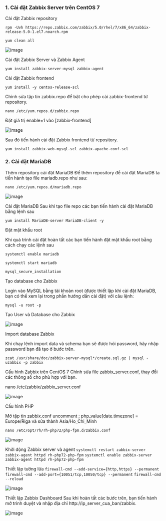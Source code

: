 ### 1. Cài đặt Zabbix Server trên CentOS 7

Cài đặt Zabbix repository

`rpm -Uvh https://repo.zabbix.com/zabbix/5.0/rhel/7/x86_64/zabbix-release-5.0-1.el7.noarch.rpm`

`yum clean all`

![image](https://user-images.githubusercontent.com/101684058/165711458-313b86eb-f547-4c66-816d-37a00e7ee19d.png)

Cài đặt Zabbix Server và Zabbix Agent

`yum install zabbix-server-mysql zabbix-agent`

Cài đặt Zabbix frontend

`yum install -y centos-release-scl`

Chỉnh sửa tập tin zabbix.repo để bật cho phép cài zabbix-frontend từ repository.

`nano /etc/yum.repos.d/zabbix.repo`

Đặt giá trị enable=1 vào [zabbix-frontend]

![image](https://user-images.githubusercontent.com/101684058/165712301-0d7a063e-6776-4dbc-aeba-451f3c707b96.png)

Sau đó tiến hành cài đặt Zabbix frontend từ repository.

`yum install zabbix-web-mysql-scl zabbix-apache-conf-scl`

### 2. Cài đặt MariaDB
Thêm repository cài đặt MariaDB
Để thêm repository để cài đặt MariaDB ta tiến hành tạo file mariadb.repo như sau:

`nano /etc/yum.repos.d/mariadb.repo`

![image](https://user-images.githubusercontent.com/101684058/165713342-ba46c733-dc47-4468-a014-6a97de3a573e.png)

Cài đặt MariaDB
Sau khi tạo file repo các bạn tiến hành cài đặt MariaDB bằng lệnh sau

`yum install MariaDB-server MariaDB-client -y`

Đặt mật khẩu root

Khi quá trình cài đặt hoàn tất các bạn tiến hành đặt mật khẩu root bằng cách chạy các lệnh sau

`systemctl enable mariadb`

`systemctl start mariadb`

`mysql_secure_installation`

Tạo database cho Zabbix

Login vào MySQL bằng tài khoản root (được thiết lập khi cài đặt MariaDB, bạn có thể xem lại trong phần hướng dẩn cài đặt) với câu lệnh:

`mysql -u root -p`

Tạo User và Database cho Zabbix

![image](https://user-images.githubusercontent.com/101684058/165720460-d0d03067-0b89-4d7f-b5e7-81657065291d.png)

Import database Zabbix

Khi chạy lệnh import data và schema bạn sẽ được hỏi password, hãy nhập password bạn đã tạo ở bước trên.

`zcat /usr/share/doc/zabbix-server-mysql*/create.sql.gz | mysql -uzabbix -p zabbix`


Cấu hình Zabbix trên CentOS 7
Chỉnh sửa file zabbix_server.conf, thay đổi các thông số cho phù hợp với bạn.

nano /etc/zabbix/zabbix_server.conf

![image](https://user-images.githubusercontent.com/101684058/165721876-2faf8f3a-03c1-45a4-894c-4fd714d014ad.png)

Cấu hình PHP

Mở tập tin zabbix.conf uncomment ; php_value[date.timezone] = Europe/Riga và sửa thành Asia/Ho_Chi_Minh

`nano /etc/opt/rh/rh-php72/php-fpm.d/zabbix.conf`

![image](https://user-images.githubusercontent.com/101684058/165722400-fb300736-da73-419e-ae25-ed82381307ac.png)

Khởi động Zabbix server và agent
`systemctl restart zabbix-server zabbix-agent httpd rh-php72-php-fpm`
`systemctl enable zabbix-server zabbix-agent httpd rh-php72-php-fpm`

Thiết lập tường lửa
`firewall-cmd --add-service={http,https} --permanent`
`firewall-cmd --add-port={10051/tcp,10050/tcp} --permanent`
`firewall-cmd --reload`

![image](https://user-images.githubusercontent.com/101684058/165722728-44f0c7e7-b0c5-40b5-9327-579594394950.png)

Thiết lập Zabbix Dashboard
Sau khi hoàn tất các bước trên, bạn tiến hành mở trình duyệt và nhập địa chỉ http://ip_server_cua_ban/zabbix.

![image](https://user-images.githubusercontent.com/101684058/165723016-1944dfbc-0d23-47b9-8d2b-8f0a31107fb5.png)





